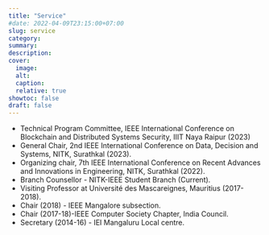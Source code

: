 ```yaml
---
title: "Service"
#date: 2022-04-09T23:15:00+07:00
slug: service
category:
summary:
description: 
cover:
  image:
  alt:
  caption: 
  relative: true
showtoc: false
draft: false
---
```

- Technical Program Committee, IEEE International Conference on Blockchain and Distributed Systems Security, IIIT Naya Raipur (2023)
- General Chair, 2nd IEEE International Conference on Data, Decision and Systems, NITK, Surathkal (2023).
- Organizing chair, 7th IEEE International Conference on Recent Advances and Innovations in Engineering, NITK, Surathkal (2022).  
- Branch Counsellor - NITK-IEEE Student Branch (Current).  
- Visiting Professor at Université des Mascareignes, Mauritius (2017-2018).  
- Chair (2018) - IEEE Mangalore subsection.  
- Chair (2017-18)-IEEE Computer Society Chapter, India Council.  
- Secretary (2014-16) - IEI Mangaluru Local centre.      
